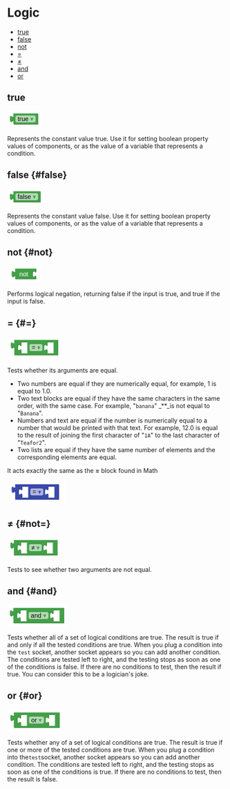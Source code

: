 # Logic

* [true](logic.md#true)
* [false](logic.md#false)
* [not](logic.md#not)
* [=](logic.md#=)
* [≠](logic.md#not=)
* [and](logic.md#and)
* [or](logic.md#or)

## true

![](../.gitbook/assets/true.png)

Represents the constant value true. Use it for setting boolean property values of components, or as the value of a variable that represents a condition.

## false {#false}

![](../.gitbook/assets/false.png)

Represents the constant value false. Use it for setting boolean property values of components, or as the value of a variable that represents a condition.

## not {#not}

![](../.gitbook/assets/not.png)

Performs logical negation, returning false if the input is true, and true if the input is false.

## = {#=}

![](../.gitbook/assets/equals.png)

Tests whether its arguments are equal.

* Two numbers are equal if they are numerically equal, for example, 1 is equal to 1.0.
* Two text blocks are equal if they have the same characters in the same order, with the same case. For example, "`banana`" _\*\*_is not equal to "`Banana`".
* Numbers and text are equal if the number is numerically equal to a number that would be printed with that text. For example, 12.0 is equal to the result of joining the first character of "`1A`" to the last character of "`Teafor2`".
* Two lists are equal if they have the same number of elements and the corresponding elements are equal.

It acts exactly the same as the **=** block found in Math

![](../.gitbook/assets/equal.png)

## ≠ {#not=}

![](../.gitbook/assets/notequals.png)

Tests to see whether two arguments are not equal.

## and {#and}

![](../.gitbook/assets/and.png)

Tests whether all of a set of logical conditions are true. The result is true if and only if all the tested conditions are true. When you plug a condition into the `test` socket, another socket appears so you can add another condition. The conditions are tested left to right, and the testing stops as soon as one of the conditions is false. If there are no conditions to test, then the result if true. You can consider this to be a logician's joke.

## or {#or}

![](../.gitbook/assets/or.png)

Tests whether any of a set of logical conditions are true. The result is true if one or more of the tested conditions are true. When you plug a condition into the`test`socket, another socket appears so you can add another condition. The conditions are tested left to right, and the testing stops as soon as one of the conditions is true. If there are no conditions to test, then the result is false.

